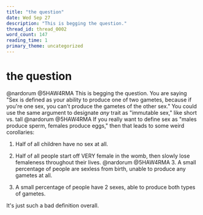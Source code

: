 ```yaml
---
title: "the question"
date: Wed Sep 27
description: "This is begging the question."
thread_id: thread_0002
word_count: 147
reading_time: 1
primary_theme: uncategorized
---
```


# the question

@nardorum @5HAW4RMA This is begging the question. You are saying "Sex is defined as your ability to produce one of two gametes, because if you're one sex, you can't produce the gametes of the other sex." You could use the same argument to designate *any* trait as "immutable sex," like short vs. tall @nardorum @5HAW4RMA If you really want to define sex as "males produce sperm, females produce eggs," then that leads to some weird corollaries:

1. Half of all children have no sex at all.

2. Half of all people start off VERY female in the womb, then slowly lose femaleness throughout their lives. @nardorum @5HAW4RMA 3. A small percentage of people are sexless from birth, unable to produce any gametes at all.

4. A small percentage of people have 2 sexes, able to produce both types of gametes.

It's just such a bad definition overall.